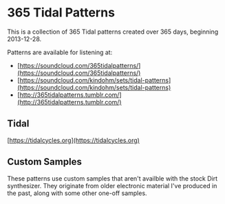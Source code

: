# 365 Tidal Patterns

This is a collection of 365 Tidal patterns created over 365 days,
beginning 2013-12-28.

Patterns are available for listening at:

- [https://soundcloud.com/365tidalpatterns/](https://soundcloud.com/365tidalpatterns/)
- [https://soundcloud.com/kindohm/sets/tidal-patterns](https://soundcloud.com/kindohm/sets/tidal-patterns)
- [http://365tidalpatterns.tumblr.com/](http://365tidalpatterns.tumblr.com/)

## Tidal

[https://tidalcycles.org](https://tidalcycles.org)

## Custom Samples

These patterns use custom samples that aren't availble with the stock
Dirt synthesizer. They originate from older electronic material I've
produced in the past, along with some other one-off samples.

